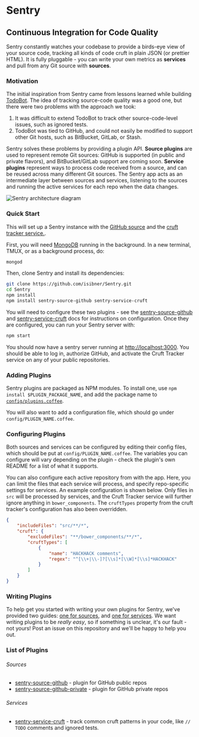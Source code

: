 # Sentry

## Continuous Integration for Code Quality

Sentry constantly watches your codebase to provide a birds-eye view of your source code, tracking all kinds of code cruft in plain JSON (or prettier HTML). It is fully pluggable - you can write your own metrics as **services** and pull from any Git source with **sources**.

### Motivation

The initial inspiration from Sentry came from lessons learned while building [TodoBot](https://github.com/FabioFleitas/todobot). The idea of tracking source-code quality was a good one, but there were two problems with the approach we took:

1. It was difficult to extend TodoBot to track other source-code-level issues, such as ignored tests.
2. TodoBot was tied to GitHub, and could not easily be modified to support other Git hosts, such as BitBucket, GitLab, or Stash.

Sentry solves these problems by providing a plugin API. **Source plugins** are used to represent remote Git sources: GitHub is supported (in public and private flavors), and BitBucket/GitLab support are coming soon. **Service plugins** represent ways to process code received from a source, and can be reused across many different Git sources. The Sentry app acts as an intermediate layer between sources and services, listening to the sources and running the active services for each repo when the data changes.

![Sentry architecture diagram](https://docs.google.com/drawings/d/1T4fILw5CzybzsWGTqvf85UDYSr69ShZOT4TGyaQYMnQ/pub?w=720&h=540)

### Quick Start

This will set up a Sentry instance with the [GitHub source](https://github.com/isibner/sentry-source-github) and the [cruft tracker service.](https://github.com/isibner/sentry-service-cruft).

First, you will need [MongoDB](http://docs.mongodb.org/manual/installation/) running in the background. In a new terminal, TMUX, or as a background process, do:

```bash
mongod
```

Then, clone Sentry and install its dependencies:

```bash
git clone https://github.com/isibner/Sentry.git
cd Sentry
npm install
npm install sentry-source-github sentry-service-cruft
```

You will need to configure these two plugins - see the [sentry-source-github](https://github.com/isibner/sentry-source-github) and [sentry-service-cruft](https://github.com/isibner/sentry-service-cruft) docs for instructions on configuration. Once they are configured, you can run your Sentry server with:

```bash
npm start
```

You should now have a sentry server running at [http://localhost:3000](http://localhost:3000). You should be able to log in, authorize GitHub, and activate the Cruft Tracker service on any of your public repositories. 

### Adding Plugins

Sentry plugins are packaged as NPM modules. To install one, use `npm install $PLUGIN_PACKAGE_NAME`, and add the package name to [`config/plugins.coffee`](config/plugins.coffee).

You will also want to add a configuration file, which should go under `config/PLUGIN_NAME.coffee`.

### Configuring Plugins

Both sources and services can be configured by editing their config files, which should be put at `config/PLUGIN_NAME.coffee`. The variables you can configure will vary depending on the plugin - check the plugin's own README for a list of what it supports.

You can also configure each active repository from with the app. Here, you can limit the files that each service will process, and specify repo-specific settings for services. An example configuration is shown below. Only files in `src` will be processed by services, and the Cruft Tracker service will further ignore anything in `bower_components`. The `cruftTypes` property from the cruft tracker's configuration has also been overridden.

```json
{
    "includeFiles": "src/**/*",
    "cruft": {
        "excludeFiles": "**/bower_components/**/*",
        "cruftTypes": [
            {
                "name": "HACKHACK comments",
                "regex": "^[\\+|\\-]?[\\s]*[\\W]*[\\s]*HACKHACK"
            }
        ]
    }
}
```

### Writing Plugins

To help get you started with writing your own plugins for Sentry, we've provided two guides: [one for sources](docs/SourceGuide.md), and [one for services](ServiceGuide.md). We want writing plugins to be *really easy*, so if something is unclear, it's our fault - not yours! Post an issue on this repository and we'll be happy to help you out.

### List of Plugins

###### Sources

* [sentry-source-github](https://github.com/isibner/sentry-source-github) - plugin for GitHub public repos
* [sentry-source-github-private](https://github.com/isibner/sentry-source-github-private) - plugin for GitHub private repos

###### Services

* [sentry-service-cruft](https://github.com/isibner/sentry-service-cruft) - track common cruft patterns in your code, like `// TODO` comments and ignored tests.

